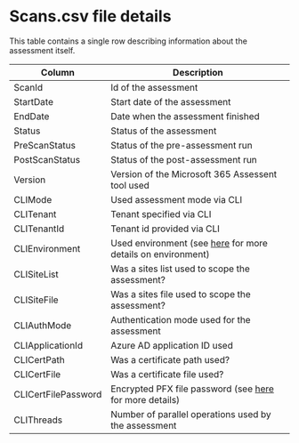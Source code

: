 # Scans.csv file details

This table contains a single row describing information about the assessment itself.

Column | Description
-------|------------
ScanId | Id of the assessment
StartDate | Start date of the assessment
EndDate | Date when the assessment finished
Status | Status of the assessment
PreScanStatus | Status of the pre-assessment run
PostScanStatus | Status of the post-assessment run
Version | Version of the Microsoft 365 Assessent tool used
CLIMode | Used assessment mode via CLI
CLITenant | Tenant specified via CLI
CLITenantId | Tenant id provided via CLI
CLIEnvironment | Used environment (see [here](configuration.md) for more details on environment)
CLISiteList | Was a sites list used to scope the assessment?
CLISiteFile | Was a sites file used to scope the assessment?
CLIAuthMode | Authentication mode used for the assessment
CLIApplicationId | Azure AD application ID used
CLICertPath | Was a certificate path used?
CLICertFile | Was a certificate file used?
CLICertFilePassword | Encrypted PFX file password (see [here](assess-start.md#authentication-configuration) for more details)
CLIThreads | Number of parallel operations used by the assessment
